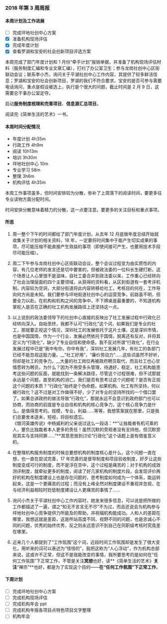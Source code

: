 ### 2018 年第 3 周周报
#### 本周计划及工作进展
- [ ] 完成坪地社创中心方案
- [x] 准备机构现场评估
- [x] 完成年度计划
- [x] 查看罗湖和宝安的社会创新项目评选方案

本周完成了部门年度计划和 1 月份“牵手计划”报销单据，并准备了机构现场评估材料（服务制度汇编和专业文章汇编），打扫了办公室卫生；参与龙岗社创中心区街联动会议；联系李小杰，询问关于平湖社创中心工作内容，其提供了较多鲜活信息；罗湖和宝安的社会创新项目，罗湖的我们不符合要求，宝安的是否可参与需要电话询问，重点是假设被选上，执行是个很大的问题，截止时间是 2 月 9 日，这需要总干事办公室定夺。

启动**服务制度梳理和完善项目**、**信息源汇总项目**。

阅读完《简单生活的艺术》一书。

#### 本周时间分配情况
- 年度计划 4h35m
- 行政工作 4h9m
- 阅读 10h13m
- 培训 3h30m
- 坪地社创中心 10m
- 专业学习 58m
- 整理 3h6m
- 机构评估 4h35m

本周工作事项虽多，但时间安排较为分散，弥补了上周落下的阅读时间，要更多往专业读物方面分配时间。

时间安排分散意味着精力的分散，这一点要注意。要更多的关注目标和重点事项。

#### 所思
1. 周一整个下午的时间都给了部门年度计划，从去年 12 月底做年度总结开始就收集关于计划的相关资料，18 年，一定要将时间集中于能产生切实成果的事项，尽可能压缩不能直接产生效益的事项（即使间接可产生，也要用技术手段尽可能压缩）。

1. 周二下午参与龙岗社创中心区街联动会议，整个会议过程变为由实质性的内容，有几位老师的发言还是切中要害的，但被政法委的一位科长生硬打断，这个场景让人心里很不是滋味。自社工委合并到政法委以来，工作重心已经转向了社会治理层面的四个主要领域，从获得的资料看，从区到街道有一套考评机制，内容较为空洞，大部分街道将此内容转移给社工，考核目的何在，工作导向何方尚是未知。我们要参与坪地街道社创中心的运营竞争，前路虽不明，但要全力以赴。在机构和机构之间的竞争中，不下牌桌是最重要的，不知道机构掌舵人是否在正确的社工机构发展路径上还坚持这一点。

1. 以上说到的政法委领导下的社创中心直接的反映出了社工发展过程中行政化已经转向深入。自始至终，我都不认可“行政化”这个词，如果我们是专业的社工，那就要正视这个情况，深圳社工的发展依托于这片土壤，这是深圳市情，也是中国国情，作为一个行业，发展必然依托于国情，脱离还有反对，并将其定义为“行政化”，缺少了专业自信和使命感。我不反对所谓“行政化”，在行业发展过程中已是“我中有你，你中有我”，深圳社工发展几年，有社工的各部门已经不能忽视这股力量。__“社工好用”，“廉价劳动力”……这些词虽然不好听，但却是社工的竞争力。__大量的社工岗位再被政府聘员取代，而且社工也心甘情愿转为聘员，为什么？因为不用受多头管理，待遇好，稳定，社工机构能思考这些问题的反面，就能找到一条解决路径，尽管这个过程很难，但不试那就永远是个问题，直至机构的消亡。我们是否有思考过这个问题呢？是否有正视这个问题的本质？“行政化”始终是个伪命题，如果机构、社工有所坚持，何以被行政化？这不过是对工作做得不好，少了对专业的坚持所找的一个借口罢了。如果总讲政府的做法导致“行政化”，那就永远不会意识到政府部门也可以协商，而协商的前提是专业自信和机构的核心竞争力，这个核心竞争力是什么，是值得思考的。规模，专业，利益……等等，我想答案就在那里，只是我们总要舍本逐末，短视，将目标遗忘。  
《银河英雄传说》中杨威利的父亲说过这么一段话：**“让独裁者有机可乘的人，要负比独裁者本人更多的责任！虽然沉默的旁观者没有支持他，但沉默旁观其实与支持同罪……”**其意思放到讨论“行政化”这个话题上是有借鉴意义的。

1. 在整理机构服务制度的时候总要想机构的制度核心是什么，这个问题一直在想，也一直在尝试完善，17 年完善的是督导制度和项目验收制度，好歹让这些制度变成可行的制度，而不是浮在空中，这个过程是痛苦的；对于机构的成效测评制度，就牵扯更多的制度，阅读了好几家机构的制度片段，会发现评价再好的机构在制度建设上也是存在问题的，思考制度如何成为一个体系，能运转起来，这是一个更痛苦的过程；而没有上峰全然对制度建设不重视并忽视，在与经济利益相较时贬低制度建设让人更痛苦的事情了……

1. 询问小杰关于平湖社创中心工作内容时，她发来很多信息，可以说是把所做的工作都描述了一遍，谓之“知无不言言无不尽”不为过，而且还说会为机构参与坪地社创中心竞争提供力所能及的帮助，并祝福机构能成功。人和人的差距在哪里，我想这就是差距，这是所站高度不同、视野不同的问题，也是忠诚心不同的问题，优秀的始终优秀，反之则永远意识不到自己在同职级考核时究竟差在哪里。

1. 近来几个人都提到了“工作氛围”这个词，近段时间工作氛围却是发生了很大变化，用听来的词可以表述为“怪怪的”，我把这称为“人心浮动”，作为机构总部来说，这或许不正常，但这不是我能改变的事情，我所要思考的是如何在“任何工作氛围”下正常工作，不管是关注**冥想**也好，读**《简单生活的艺术》**关注**“禅宗”**也好，都是为了实现这个目的——**在“任何工作氛围”下正常工作**。

#### 下周计划
- [ ] 完成坪地社创中心方案
- [ ] 完成机构现场评估
- [ ] 完成机构年会 ppt
- [ ] 完成机构年报各项目点特色项目文字整理
- [ ] 机构年会
